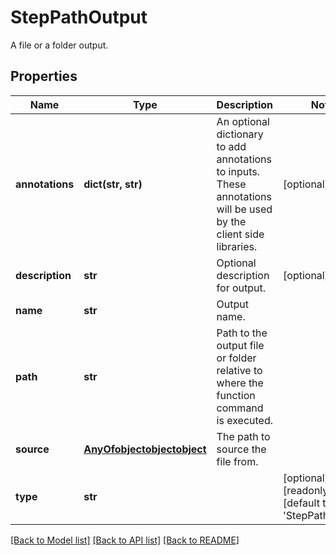 # StepPathOutput

A file or a folder output.
## Properties
Name | Type | Description | Notes
------------ | ------------- | ------------- | -------------
**annotations** | **dict(str, str)** | An optional dictionary to add annotations to inputs. These annotations will be used by the client side libraries. | [optional] 
**description** | **str** | Optional description for output. | [optional] 
**name** | **str** | Output name. | 
**path** | **str** | Path to the output file or folder relative to where the function command is executed. | 
**source** | [**AnyOfobjectobjectobject**](AnyOfobjectobjectobject.md) | The path to source the file from. | 
**type** | **str** |  | [optional] [readonly] [default to 'StepPathOutput']

[[Back to Model list]](../README.md#documentation-for-models) [[Back to API list]](../README.md#documentation-for-api-endpoints) [[Back to README]](../README.md)


